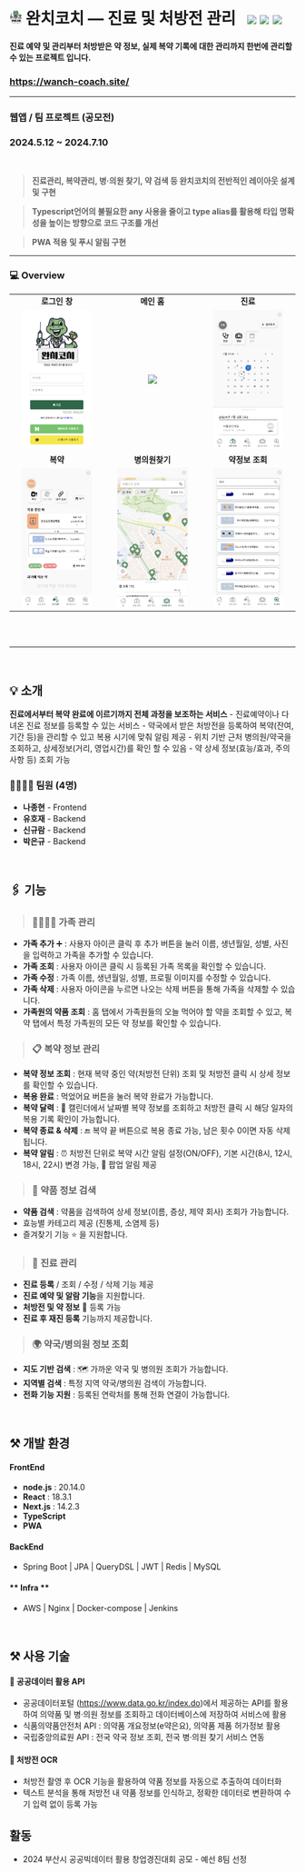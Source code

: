 # <img src="/wanchcoach/public/logo.png" height="25px"> 완치코치 — 진료 및 처방전 관리 &nbsp; <img src="https://img.shields.io/badge/Typescript-3178C6?style=flat-square&logo=Typescript&logoColor=white"/> <img src="https://img.shields.io/badge/Next.js-000000?style=flat-square&logo=Next.js&logoColor=white"/> <img src="https://img.shields.io/badge/React-61DAFB?style=flat-square&logo=React&logoColor=black"/>

#### 진료 예약 및 관리부터 처방받은 약 정보, 실제 복약 기록에 대한 관리까지 한번에 관리할 수 있는 프로젝트 입니다.

### https://wanch-coach.site/

---

### 웹앱 / 팀 프로젝트 (공모전)

### 2024.5.12 ~ 2024.7.10

<br>

> **진료관리, 복약관리, 병·의원 찾기, 약 검색 등 완치코치의 전반적인 레이아웃 설계 및 구현**

> **Typescript언어의 불필요한 any 사용을 줄이고 type alias를 활용해 타입 명확성을 높이는 방향으로 코드 구조를 개선**

> **PWA 적용 및 푸시 알림 구현**

---

### 💻 Overview

<table>
<tr>
<td align="center"><b>로그인 창</b></td>
<td align="center"><b>메인 홈</b></td>
<td align="center"><b>진료</b></td>
</tr>
<tr>
<td align="center"><img src="/screenshots/로그인.png" width="80%"></td>
<td align="center"><img src="/screenshots/홈.png" width="80%"></td>
<td align="center"><img src="/screenshots/진료-달력조회.png" width="80%"></td>
</tr>
<tr>
<td align="center"><b>복약</b></td>
<td align="center"><b>병의원찾기</b></td>
<td align="center"><b>약정보 조회</b></td>
</tr>
<tr>
<td align="center"><img src="/screenshots/복약-복약이력목록조회.png" width="80%"></td>
<td align="center"><img src="/screenshots/병의원찾기-내위치기반조회.png" width="80%"></td>
<td align="center"><img src="/screenshots/약정보조회-이름으로검색.png" width="80%"></td>
</tr>
</table>

<br>
<br>

---

<br>

## 💡 소개

**진료에서부터 복약 완료에 이르기까지 전체 과정을 보조하는 서비스** - 진료예약이나 다녀온 진료 정보를 등록할 수 있는 서비스 - 약국에서 받은 처방전을 등록하여 복약(잔여, 기간 등)을 관리할 수 있고 복용 시기에 맞춰 알림 제공 - 위치 기반 근처 병의원/약국을 조회하고, 상세정보(거리, 영업시간)를 확인 할 수 있음 - 약 상세 정보(효능/효과, 주의사항 등) 조회 가능

### 👨‍👩‍👧‍👦 팀원 (4명)

- **나종현** - Frontend
- **유호재** - Backend
- **신규람** - Backend
- **박은규** - Backend

<br>
  
## 🖇️ 기능

> ### 👨‍👩‍👧‍👦 가족 관리

- **가족 추가** ➕ : 사용자 아이콘 클릭 후 추가 버튼을 눌러 이름, 생년월일, 성별, 사진을 입력하고 가족을 추가할 수 있습니다.
- **가족 조회** : 사용자 아이콘 클릭 시 등록된 가족 목록을 확인할 수 있습니다.
- **가족 수정** : 가족 이름, 생년월일, 성별, 프로필 이미지를 수정할 수 있습니다.
- **가족 삭제** : 사용자 아이콘을 누르면 나오는 삭제 버튼을 통해 가족을 삭제할 수 있습니다.
- **가족원의 약품 조회** : 홈 탭에서 가족원들의 오늘 먹어야 할 약을 조회할 수 있고, 복약 탭에서 특정 가족원의 모든 약 정보를 확인할 수 있습니다.

> ### 📋 복약 정보 관리

- **복약 정보 조회** : 현재 복약 중인 약(처방전 단위) 조회 및 처방전 클릭 시 상세 정보를 확인할 수 있습니다.
- **복용 완료** : 먹었어요 버튼을 눌러 복약 완료가 가능합니다.
- **복약 달력** : 📅 캘린더에서 날짜별 복약 정보를 조회하고 처방전 클릭 시 해당 일자의 복용 기록 확인이 가능합니다.
- **복약 종료 & 삭제** : 🔚 복약 끝 버튼으로 복용 종료 가능, 남은 횟수 0이면 자동 삭제됩니다.
- **복약 알림** : ⏰ 처방전 단위로 복약 시간 알림 설정(ON/OFF), 기본 시간(8시, 12시, 18시, 22시) 변경 가능, 📢 팝업 알림 제공

> ### 🔎 약품 정보 검색

- **약품 검색** : 약품을 검색하여 상세 정보(이름, 증상, 제약 회사) 조회가 가능합니다.
- 효능별 카테고리 제공 (진통제, 소염제 등)
- 즐겨찾기 기능 ⭐ 을 지원합니다.

> ### 🏥 진료 관리

- **진료 등록** / 조회 / 수정 / 삭제 기능 제공
- **진료 예약 및 알람 기능**을 지원합니다.
- **처방전 및 약 정보** 📜 등록 가능
- **진료 후 재진 등록** 기능까지 제공합니다.

> ### 🌍 약국/병의원 정보 조회

- **지도 기반 검색** : 🗺️ 가까운 약국 및 병의원 조회가 가능합니다.
- **지역별 검색** : 특정 지역 약국/병의원 검색이 가능합니다.
- **전화 기능 지원** : 등록된 연락처를 통해 전화 연결이 가능합니다.

<br>

## ⚒️ 개발 환경

#### **FrontEnd**

- **node.js** : 20.14.0
- **React** : 18.3.1
- **Next.js** : 14.2.3
- **TypeScript**
- **PWA**

#### **BackEnd**

- Spring Boot | JPA | QueryDSL | JWT | Redis | MySQL

#### ** Infra **

- AWS | Nginx | Docker-compose | Jenkins

<br>

## ⚒️ 사용 기술

#### 📡 공공데이터 활용 API

- 공공데이터포털 (https://www.data.go.kr/index.do)에서 제공하는 API를 활용하여 의약품 및 병·의원 정보를 조회하고 데이터베이스에 저장하여 서비스에 활용
- 식품의약품안전처 API : 의약품 개요정보(e약은요), 의약품 제품 허가정보 활용
- 국립중앙의료원 API : 전국 약국 정보 조회, 전국 병·의원 찾기 서비스 연동

#### 🏥 처방전 OCR

- 처방전 촬영 후 OCR 기능을 활용하여 약품 정보를 자동으로 추출하여 데이터화
- 텍스트 분석을 통해 처방전 내 약품 정보를 인식하고, 정확한 데이터로 변환하여 수기 입력 없이 등록 가능

## 활동

- 2024 부산시 공공빅데이터 활용 창업경진대회 공모 - 예선 8팀 선정
